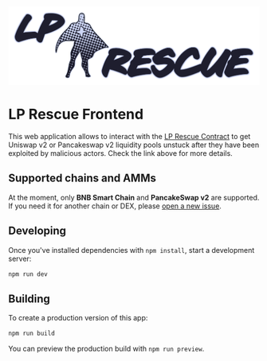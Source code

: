 ![LP-Rescue](./logo-readme.svg)

# LP Rescue Frontend

This web application allows to interact with the [LP Rescue Contract](https://github.com/beeb/lp-rescue-contract) to
get Uniswap v2 or Pancakeswap v2 liquidity pools unstuck after they have been exploited by malicious actors. Check the
link above for more details.

## Supported chains and AMMs

At the moment, only **BNB Smart Chain** and **PancakeSwap v2** are supported. If you need it for another chain or DEX, please [open
a new issue](https://github.com/beeb/lp-rescue-frontend/issues/new).

## Developing

Once you've installed dependencies with `npm install`, start a development server:

```bash
npm run dev
```

## Building

To create a production version of this app:

```bash
npm run build
```

You can preview the production build with `npm run preview`.
